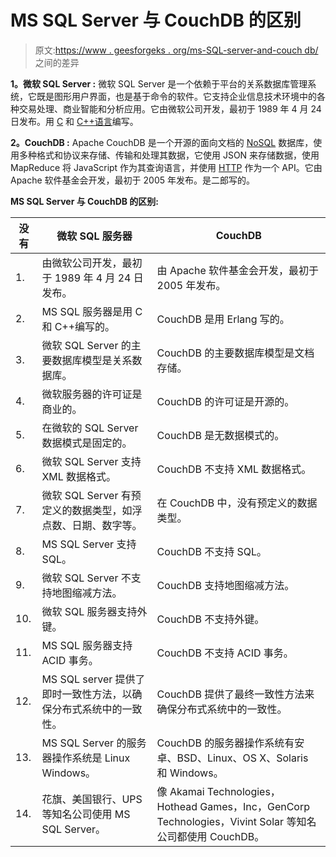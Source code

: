 # MS SQL Server 与 CouchDB 的区别

> 原文:[https://www . geesforgeks . org/ms-SQL-server-and-couch db/](https://www.geeksforgeeks.org/difference-between-ms-sql-server-and-couchdb/)之间的差异

**1。微软 SQL Server :**
微软 SQL Server 是一个依赖于平台的关系数据库管理系统，它既是图形用户界面，也是基于命令的软件。它支持企业信息技术环境中的各种交易处理、商业智能和分析应用。它由微软公司开发，最初于 1989 年 4 月 24 日发布。用 [C](https://www.geeksforgeeks.org/c-programming-language/) 和 [C++语言](https://www.geeksforgeeks.org/c-plus-plus/)编写。

**2。CouchDB :**
Apache CouchDB 是一个开源的面向文档的 [NoSQL](https://www.geeksforgeeks.org/introduction-to-nosql/) 数据库，使用多种格式和协议来存储、传输和处理其数据，它使用 JSON 来存储数据，使用 MapReduce 将 JavaScript 作为其查询语言，并使用 [HTTP](https://www.geeksforgeeks.org/http-non-persistent-persistent-connection/) 作为一个 API。它由 Apache 软件基金会开发，最初于 2005 年发布。是二郎写的。

**MS SQL Server 与 CouchDB 的区别:**

<center>

| 没有 | 微软 SQL 服务器 | CouchDB |
| --- | --- | --- |
| 1. | 由微软公司开发，最初于 1989 年 4 月 24 日发布。 | 由 Apache 软件基金会开发，最初于 2005 年发布。 |
| 2. | MS SQL 服务器是用 C 和 C++编写的。 | CouchDB 是用 Erlang 写的。 |
| 3. | 微软 SQL Server 的主要数据库模型是关系数据库。 | CouchDB 的主要数据库模型是文档存储。 |
| 4. | 微软服务器的许可证是商业的。 | CouchDB 的许可证是开源的。 |
| 5. | 在微软的 SQL Server 数据模式是固定的。 | CouchDB 是无数据模式的。 |
| 6. | 微软 SQL Server 支持 XML 数据格式。 | CouchDB 不支持 XML 数据格式。 |
| 7. | 微软 SQL Server 有预定义的数据类型，如浮点数、日期、数字等。 | 在 CouchDB 中，没有预定义的数据类型。 |
| 8. | MS SQL Server 支持 SQL。 | CouchDB 不支持 SQL。 |
| 9. | 微软 SQL Server 不支持地图缩减方法。 | CouchDB 支持地图缩减方法。 |
| 10. | 微软 SQL 服务器支持外键。 | CouchDB 不支持外键。 |
| 11. | MS SQL 服务器支持 ACID 事务。 | CouchDB 不支持 ACID 事务。 |
| 12. | MS SQL server 提供了即时一致性方法，以确保分布式系统中的一致性。 | CouchDB 提供了最终一致性方法来确保分布式系统中的一致性。 |
| 13. | MS SQL Server 的服务器操作系统是 Linux Windows。 | CouchDB 的服务器操作系统有安卓、BSD、Linux、OS X、Solaris 和 Windows。 |
| 14. | 花旗、美国银行、UPS 等知名公司使用 MS SQL Server。 | 像 Akamai Technologies，Hothead Games，Inc，GenCorp Technologies，Vivint Solar 等知名公司都使用 CouchDB。 |

</center>